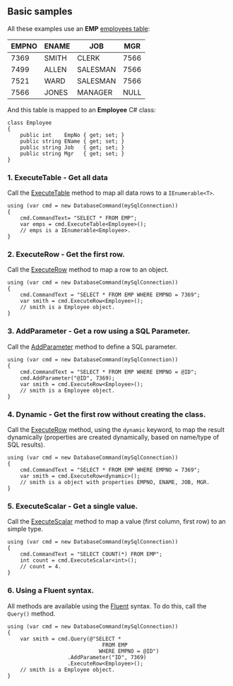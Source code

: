 ## Basic samples

All these examples use an **EMP** [employees table](db-scott.md):

|EMPNO |ENAME  |JOB      |MGR  |
|---   |---    |---      |---  |
|7369  |SMITH  |CLERK    |7566 |
|7499  |ALLEN  |SALESMAN |7566 |
|7521  |WARD   |SALESMAN |7566 |
|7566  |JONES  |MANAGER  |NULL |

And this table is mapped to an **Employee** C# class:

```CSharp
class Employee
{
    public int    EmpNo { get; set; }
    public string EName { get; set; }
    public string Job   { get; set; }
    public string Mgr   { get; set; }
}
```

<a name="ExecuteTable"></a>
### 1. ExecuteTable - Get **all data**

Call the [ExecuteTable](execute-table.md) method to map all data rows to a `IEnumerable<T>`.

```CSharp
using (var cmd = new DatabaseCommand(mySqlConnection))
{
    cmd.CommandText= "SELECT * FROM EMP";
    var emps = cmd.ExecuteTable<Employee>();
    // emps is a IEnumerable<Employee>.
}
```

<a name="ExecuteRow"></a>
### 2. ExecuteRow - Get the **first row**.

Call the [ExecuteRow](execute-row.md) method to map a row to an object.

```CSharp
using (var cmd = new DatabaseCommand(mySqlConnection))
{
    cmd.CommandText = "SELECT * FROM EMP WHERE EMPNO = 7369";
    var smith = cmd.ExecuteRow<Employee>();
    // smith is a Employee object.
}
```

<a name="AddParameter"></a>
### 3. AddParameter - Get a row using a **SQL Parameter**.

Call the [AddParameter](parameters.md) method to define a SQL parameter.

```CSharp
using (var cmd = new DatabaseCommand(mySqlConnection))
{
    cmd.CommandText = "SELECT * FROM EMP WHERE EMPNO = @ID";
    cmd.AddParameter("@ID", 7369);
    var smith = cmd.ExecuteRow<Employee>();
    // smith is a Employee object.
}
```

<a name="Dynamic"></a>
### 4. Dynamic - Get the first row **without creating the class**.

Call the [ExecuteRow](execute-row.md) method, using the `dynamic` keyword, to map the result dynamically (properties are created dynamically, based on name/type of SQL results).

```CSharp
using (var cmd = new DatabaseCommand(mySqlConnection))
{
    cmd.CommandText = "SELECT * FROM EMP WHERE EMPNO = 7369";
    var smith = cmd.ExecuteRow<dynamic>();
    // smith is a object with properties EMPNO, ENAME, JOB, MGR.
}
```

<a name="ExecuteScalar"></a>
### 5. ExecuteScalar - Get a **single value**.

Call the [ExecuteScalar](execute-scalar.md) method to map a value (first column, first row) to an simple type.

```CSharp
using (var cmd = new DatabaseCommand(mySqlConnection))
{
    cmd.CommandText = "SELECT COUNT(*) FROM EMP";
    int count = cmd.ExecuteScalar<int>();
    // count = 4.
}
```

<a name="Fluent"></a>
### 6. Using a **Fluent** syntax.

All methods are available using the [Fluent](https://en.wikipedia.org/wiki/Fluent_interface) syntax. To do this, call the `Query()` method.

```CSharp
using (var cmd = new DatabaseCommand(mySqlConnection))
{
    var smith = cmd.Query(@"SELECT * 
                              FROM EMP 
                             WHERE EMPNO = @ID")
                   .AddParameter("ID", 7369)
                   .ExecuteRow<Employee>();
    // smith is a Employee object.
}